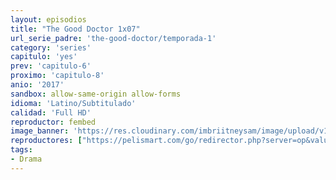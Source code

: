 ```yaml
---
layout: episodios
title: "The Good Doctor 1x07"
url_serie_padre: 'the-good-doctor/temporada-1'
category: 'series'
capitulo: 'yes'
prev: 'capitulo-6'
proximo: 'capitulo-8'
anio: '2017'
sandbox: allow-same-origin allow-forms
idioma: 'Latino/Subtitulado'
calidad: 'Full HD'
reproductor: fembed
image_banner: 'https://res.cloudinary.com/imbriitneysam/image/upload/v1547171018/good-banner-min.jpg'
reproductores: ["https://pelismart.com/go/redirector.php?server=op&value=MzI5Mg","https://tutumeme.net/embed/player.php?u=bXQ3ajJOaW1wcFRGcEs2VW5XRGExTlRPMytmUnc3bHVwcWhoenVIUjI5SHF5TlNwc0taaG1jN2gwZHZSNTlIRHVhV2tZWitkNUtDVDNOL1ZvYW1rYjJOam5BPT0","https://api.cuevana3.io/olpremium/gd.php?file=ek5lbm9xYWNrS0xNejZabVlkSFIyTkxQb3BPWDB0UFkwY3lvbjJIRjBPQ1QwNStUck1mVG9kVExvM0djeHA3VnFybXRscUdvMWRXNHRZbU1lYXVUeDg2cGpKVmp4cXpBejYxcGpHWFNyc0tzeTJpQW9ieXJ6ZEdVcll5Z202UFh2TEduaDRtb3A5YlN4NHlJWmRhVXg3ektaWk90eHJiSTBybG1mbU9vdU1lOHFYaC9aZEdWd2RIWGQ1Um10TGpZejdsK2hxelYwOVc1c2FPV243ekoxYnpHYklLRWlNbmYxOG1ZYjZ6SDFBPT0","https://tutumeme.net/embed/player.php?u=bXQ3ajJOaW1wcFRGcEs2VW5XRGExTlRPMytmUnc3bHVwcWhoenVIUjI5SHF5TlNwc0taaG1jN2gwZHZSNTlIRHVhV2tZWitkNUtDVDNOL1ZvYW1rYjJOam5RPT0","https://api.cuevana3.io/stream/index.php?file=ek5lbm9xYWNrS0xYMTZLa2xNbkdvY3ZTb3BtZng4TGp6ZFpobGFMUGtOYk4yWnllWU5iVDJNWFhZR1JtazVxa2xKR1VvcVBWMGVMWWtaYWhvSkhWNTVxWGFtSm5tWm5TdDdoMWdwS3FwZEszazJTUmVKS1lvZEhUWjNHajBkVG53OWVzb3BpZjFOald6Smc9","https://tutumeme.net/embed/player.php?u=bXQ3ajJOaW1wcFRGcEs2VW5XRGExTlRPMytmUnc3bHVwcWhoenVIUjI5SHF5TlNwc0taaG1jN2gwZHZSNTlIRHVhV2tZWitkNUtDVDNOL1ZvYW1rYjJOam13PT0","https://api.cuevana3.io/rr/gd.php?h=ek5lbm9xYWNrS0xJMVp5b21KREk0dFBLbjVkaHhkRGdrOG1jbnBpUnhhS1Z2R1NrWmJ2VHphN09tWjJwdEszTDE5eWdlcC9CbWF1NDFudUtqYkdtNGM2U3FadVkyUT09"]
tags:
- Drama
---
```












